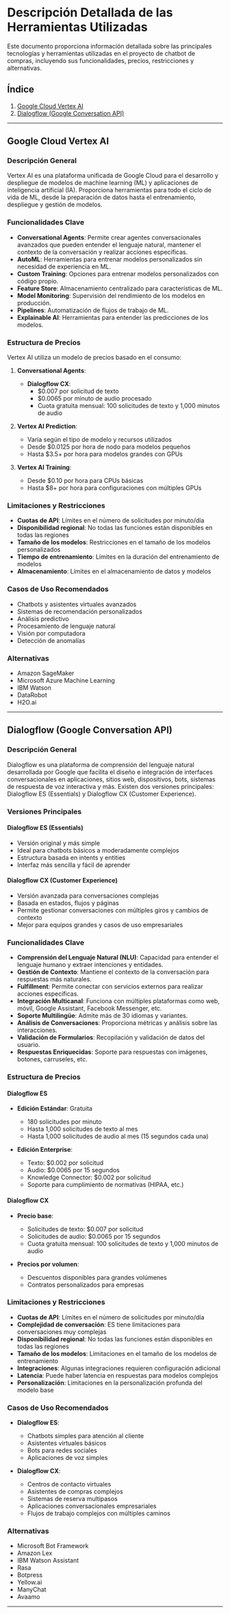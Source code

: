# Descripción Detallada de las Herramientas Utilizadas

Este documento proporciona información detallada sobre las principales tecnologías y herramientas utilizadas en el proyecto de chatbot de compras, incluyendo sus funcionalidades, precios, restricciones y alternativas.

## Índice
1. [Google Cloud Vertex AI](#google-cloud-vertex-ai)
3. [Dialogflow (Google Conversation API)](#dialogflow-google-conversation-api)

---

## Google Cloud Vertex AI

### Descripción General
Vertex AI es una plataforma unificada de Google Cloud para el desarrollo y despliegue de modelos de machine learning (ML) y aplicaciones de inteligencia artificial (IA). Proporciona herramientas para todo el ciclo de vida de ML, desde la preparación de datos hasta el entrenamiento, despliegue y gestión de modelos.

### Funcionalidades Clave
- **Conversational Agents**: Permite crear agentes conversacionales avanzados que pueden entender el lenguaje natural, mantener el contexto de la conversación y realizar acciones específicas.
- **AutoML**: Herramientas para entrenar modelos personalizados sin necesidad de experiencia en ML.
- **Custom Training**: Opciones para entrenar modelos personalizados con código propio.
- **Feature Store**: Almacenamiento centralizado para características de ML.
- **Model Monitoring**: Supervisión del rendimiento de los modelos en producción.
- **Pipelines**: Automatización de flujos de trabajo de ML.
- **Explainable AI**: Herramientas para entender las predicciones de los modelos.

### Estructura de Precios
Vertex AI utiliza un modelo de precios basado en el consumo:

1. **Conversational Agents**:
   - **Dialogflow CX**: 
     - $0.007 por solicitud de texto
     - $0.0065 por minuto de audio procesado
     - Cuota gratuita mensual: 100 solicitudes de texto y 1,000 minutos de audio

2. **Vertex AI Prediction**:
   - Varía según el tipo de modelo y recursos utilizados
   - Desde $0.0125 por hora de nodo para modelos pequeños
   - Hasta $3.5+ por hora para modelos grandes con GPUs

3. **Vertex AI Training**:
   - Desde $0.10 por hora para CPUs básicas
   - Hasta $8+ por hora para configuraciones con múltiples GPUs

### Limitaciones y Restricciones
- **Cuotas de API**: Límites en el número de solicitudes por minuto/día
- **Disponibilidad regional**: No todas las funciones están disponibles en todas las regiones
- **Tamaño de los modelos**: Restricciones en el tamaño de los modelos personalizados
- **Tiempo de entrenamiento**: Límites en la duración del entrenamiento de modelos
- **Almacenamiento**: Límites en el almacenamiento de datos y modelos

### Casos de Uso Recomendados
- Chatbots y asistentes virtuales avanzados
- Sistemas de recomendación personalizados
- Análisis predictivo
- Procesamiento de lenguaje natural
- Visión por computadora
- Detección de anomalías

### Alternativas
- Amazon SageMaker
- Microsoft Azure Machine Learning
- IBM Watson
- DataRobot
- H2O.ai

---

## Dialogflow (Google Conversation API)

### Descripción General
Dialogflow es una plataforma de comprensión del lenguaje natural desarrollada por Google que facilita el diseño e integración de interfaces conversacionales en aplicaciones, sitios web, dispositivos, bots, sistemas de respuesta de voz interactiva y más. Existen dos versiones principales: Dialogflow ES (Essentials) y Dialogflow CX (Customer Experience).

### Versiones Principales

#### Dialogflow ES (Essentials)
- Versión original y más simple
- Ideal para chatbots básicos a moderadamente complejos
- Estructura basada en intents y entities
- Interfaz más sencilla y fácil de aprender

#### Dialogflow CX (Customer Experience)
- Versión avanzada para conversaciones complejas
- Basada en estados, flujos y páginas
- Permite gestionar conversaciones con múltiples giros y cambios de contexto
- Mejor para equipos grandes y casos de uso empresariales

### Funcionalidades Clave
- **Comprensión del Lenguaje Natural (NLU)**: Capacidad para entender el lenguaje humano y extraer intenciones y entidades.
- **Gestión de Contexto**: Mantiene el contexto de la conversación para respuestas más naturales.
- **Fulfillment**: Permite conectar con servicios externos para realizar acciones específicas.
- **Integración Multicanal**: Funciona con múltiples plataformas como web, móvil, Google Assistant, Facebook Messenger, etc.
- **Soporte Multilingüe**: Admite más de 30 idiomas y variantes.
- **Análisis de Conversaciones**: Proporciona métricas y análisis sobre las interacciones.
- **Validación de Formularios**: Recopilación y validación de datos del usuario.
- **Respuestas Enriquecidas**: Soporte para respuestas con imágenes, botones, carruseles, etc.

### Estructura de Precios

#### Dialogflow ES
- **Edición Estándar**: Gratuita
  - 180 solicitudes por minuto
  - Hasta 1,000 solicitudes de texto al mes
  - Hasta 1,000 solicitudes de audio al mes (15 segundos cada una)

- **Edición Enterprise**:
  - Texto: $0.002 por solicitud
  - Audio: $0.0065 por 15 segundos
  - Knowledge Connector: $0.002 por solicitud
  - Soporte para cumplimiento de normativas (HIPAA, etc.)

#### Dialogflow CX
- **Precio base**:
  - Solicitudes de texto: $0.007 por solicitud
  - Solicitudes de audio: $0.0065 por 15 segundos
  - Cuota gratuita mensual: 100 solicitudes de texto y 1,000 minutos de audio

- **Precios por volumen**:
  - Descuentos disponibles para grandes volúmenes
  - Contratos personalizados para empresas

### Limitaciones y Restricciones
- **Cuotas de API**: Límites en el número de solicitudes por minuto/día
- **Complejidad de conversación**: ES tiene limitaciones para conversaciones muy complejas
- **Disponibilidad regional**: No todas las funciones están disponibles en todas las regiones
- **Tamaño de los modelos**: Limitaciones en el tamaño de los modelos de entrenamiento
- **Integraciones**: Algunas integraciones requieren configuración adicional
- **Latencia**: Puede haber latencia en respuestas para modelos complejos
- **Personalización**: Limitaciones en la personalización profunda del modelo base

### Casos de Uso Recomendados
- **Dialogflow ES**:
  - Chatbots simples para atención al cliente
  - Asistentes virtuales básicos
  - Bots para redes sociales
  - Aplicaciones de voz simples

- **Dialogflow CX**:
  - Centros de contacto virtuales
  - Asistentes de compras complejos
  - Sistemas de reserva multipasos
  - Aplicaciones conversacionales empresariales
  - Flujos de trabajo complejos con múltiples caminos

### Alternativas
- Microsoft Bot Framework
- Amazon Lex
- IBM Watson Assistant
- Rasa
- Botpress
- Yellow.ai
- ManyChat
- Avaamo

---

